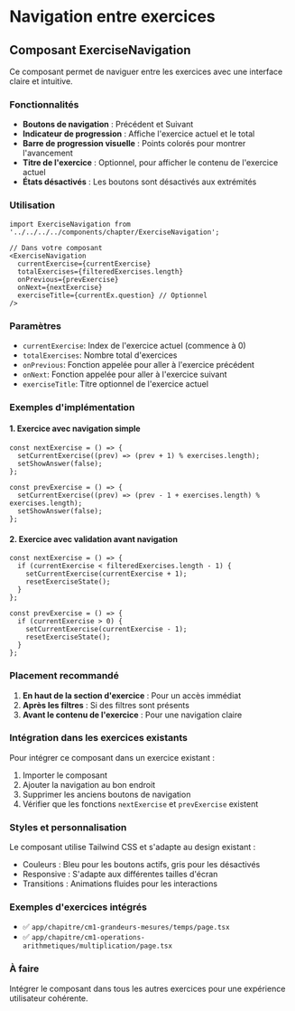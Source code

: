 # Navigation entre exercices

## Composant ExerciseNavigation

Ce composant permet de naviguer entre les exercices avec une interface claire et intuitive.

### Fonctionnalités

- **Boutons de navigation** : Précédent et Suivant
- **Indicateur de progression** : Affiche l'exercice actuel et le total
- **Barre de progression visuelle** : Points colorés pour montrer l'avancement
- **Titre de l'exercice** : Optionnel, pour afficher le contenu de l'exercice actuel
- **États désactivés** : Les boutons sont désactivés aux extrémités

### Utilisation

```tsx
import ExerciseNavigation from '../../../../components/chapter/ExerciseNavigation';

// Dans votre composant
<ExerciseNavigation
  currentExercise={currentExercise}
  totalExercises={filteredExercises.length}
  onPrevious={prevExercise}
  onNext={nextExercise}
  exerciseTitle={currentEx.question} // Optionnel
/>
```

### Paramètres

- `currentExercise`: Index de l'exercice actuel (commence à 0)
- `totalExercises`: Nombre total d'exercices
- `onPrevious`: Fonction appelée pour aller à l'exercice précédent
- `onNext`: Fonction appelée pour aller à l'exercice suivant
- `exerciseTitle`: Titre optionnel de l'exercice actuel

### Exemples d'implémentation

#### 1. Exercice avec navigation simple

```tsx
const nextExercise = () => {
  setCurrentExercise((prev) => (prev + 1) % exercises.length);
  setShowAnswer(false);
};

const prevExercise = () => {
  setCurrentExercise((prev) => (prev - 1 + exercises.length) % exercises.length);
  setShowAnswer(false);
};
```

#### 2. Exercice avec validation avant navigation

```tsx
const nextExercise = () => {
  if (currentExercise < filteredExercises.length - 1) {
    setCurrentExercise(currentExercise + 1);
    resetExerciseState();
  }
};

const prevExercise = () => {
  if (currentExercise > 0) {
    setCurrentExercise(currentExercise - 1);
    resetExerciseState();
  }
};
```

### Placement recommandé

1. **En haut de la section d'exercice** : Pour un accès immédiat
2. **Après les filtres** : Si des filtres sont présents
3. **Avant le contenu de l'exercice** : Pour une navigation claire

### Intégration dans les exercices existants

Pour intégrer ce composant dans un exercice existant :

1. Importer le composant
2. Ajouter la navigation au bon endroit
3. Supprimer les anciens boutons de navigation
4. Vérifier que les fonctions `nextExercise` et `prevExercise` existent

### Styles et personnalisation

Le composant utilise Tailwind CSS et s'adapte au design existant :
- Couleurs : Bleu pour les boutons actifs, gris pour les désactivés
- Responsive : S'adapte aux différentes tailles d'écran
- Transitions : Animations fluides pour les interactions

### Exemples d'exercices intégrés

- ✅ `app/chapitre/cm1-grandeurs-mesures/temps/page.tsx`
- ✅ `app/chapitre/cm1-operations-arithmetiques/multiplication/page.tsx`

### À faire

Intégrer le composant dans tous les autres exercices pour une expérience utilisateur cohérente. 